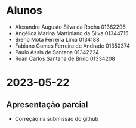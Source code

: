 # Alunos

* Alexandre Augusto Silva da Rocha    01362296
* Angélica Marina Martiniano da Silva    01344715
* Breno Mota Ferreira Lima    0134188
* Fabiano Gomes Ferreira de Andrade    01350374
* Paulo Assis de Santana    01342224
* Ruan Carlos Santana de Brino    01334208

# 2023-05-22

## Apresentação parcial

* Correção na submissão do github
